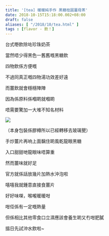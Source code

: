 ```yaml
---
title: '[tea] 暖暖純手作 黑糖桂圓薑母茶'
date: 2018-10-15T15:18:00.002+08:00
draft: false
aliases: [ "/2018/10/tea.html" ]
tags : [flavor - 飲！]
---
```


台式嘢飲除咗珍珠奶茶

當然唔少得黑色一舊舊嘅黑糖飲

  

四物飲係方便嘅

不過同真正嘅四物湯功效差好遠

而薑飲就會穩穩陣陣

因為係原料係嗰啲就嗰啲

唔需要驚加一大堆不知名材料

![](/images/twgingertea.jpg)

（本身包裝係膠樽所以已經轉移去玻璃甖）

手炒薑片再响上面黐住啲風乾龍眼黑糖

入口甜甜哋龍眼味唔算重

然而薑味就好足

  

官方就係話放幾片加熱水沖泡啦

嘻嘻我就鍾意直接食薑片

好好味㗎，喉嚨暖暖咁

咁佢係有一定嘅熱量

但係相比其他零食口立濕應該會養生啲又冇咁肥膩

  

搵日先試沖水飲啦~